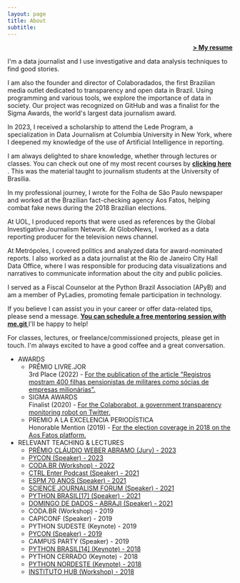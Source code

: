 ```yaml
---
layout: page
title: About
subtitle:
---
```

<span style="float: right;"><a href="{{ '/assets/curriculo_en.pdf' | prepend: site.baseurl }}"><strong>> My resume</strong></a></span>
<br>

<div class="coluna-container">
  <div class="coluna">
    <p>I'm a data journalist and I use investigative and data analysis techniques to find good stories.</p>
    <p>I am also the founder and director of Colaboradados, the first Brazilian media outlet dedicated to transparency and open data in Brazil. Using programming and various tools, we explore the importance of data in society. Our project was recognized on GitHub and was a finalist for the Sigma Awards, the world's largest data journalism award.</p>
    <p>In 2023, I received a scholarship to attend the Lede Program, a specialization in Data Journalism at Columbia University in New York, where I deepened my knowledge of the use of Artificial Intelligence in reporting.</p>
    <p>I am always delighted to share knowledge, whether through lectures or classes. You can check out one of my most recent courses by 
    <a href="https://juditecypreste.com/data%20journalism/2022/07/02/introdu%C3%A7%C3%A3o-jdd.html"><strong>clicking here</strong></a>
    . This was the material taught to journalism students at the University of Brasilia.</p>
    <p>In my professional journey, I wrote for the Folha de São Paulo newspaper and worked at the Brazilian fact-checking agency Aos Fatos, helping combat fake news during the 2018 Brazilian elections.</p>
    <p>At UOL, I produced reports that were used as references by the Global Investigative Journalism Network. At GloboNews, I worked as a data reporting producer for the television news channel.</p>
    <p>At Metrópoles, I covered politics and analyzed data for award-nominated reports. I also worked as a data journalist at the Rio de Janeiro City Hall Data Office, where I was responsible for producing data visualizations and narratives to communicate information about the city and public policies.</p>
    <p>I served as a Fiscal Counselor at the Python Brazil Association (APyB) and am a member of PyLadies, promoting female participation in technology.</p>
    <p>If you believe I can assist you in your career or offer data-related tips, please send a message. <a href='https://adplist.org/mentors/judite-cypreste?session=25241-mentorship-session'> <strong>You can schedule a free mentoring session with me.git </strong></a> I'll be happy to help!</p>
    <p>For classes, lectures, or freelance/commissioned projects, please get in touch. I'm always excited to have a good coffee and a great conversation.</p>
  </div>
  <div class="coluna">
    <ul>
      <li>AWARDS
        <ul>
          <li>PRÊMIO LIVRE.JOR <br> 3rd Place (2022) - <a href='https://ok.org.br/noticia/conheca-os-vencedores-do-premio-claudio-weber-de-jornalismo-de-dados/'> For the publication of the article "Registros mostram 400 filhas pensionistas de militares como sócias de empresas milionárias". </a></li>
          <li>SIGMA AWARDS <br> Finalist (2020) - <a href='https://ok.org.br/noticia/conheca-os-vencedores-do-premio-claudio-weber-de-jornalismo-de-dados/'> For the Colaborabot, a government transparency monitoring robot on Twitter. </a></li>
          <li>PREMIO A LA EXCELENCIA PERIODÍSTICA <br> Honorable Mention (2019) - <a href='https://ok.org.br/noticia/conheca-os-vencedores-do-premio-claudio-weber-de-jornalismo-de-dados/'> For the election coverage in 2018 on the Aos Fatos platform. </a></li>
        </ul>
      </li>
      <li>RELEVANT TEACHING & LECTURES
        <ul>
          <li> <a href='https://premio.jornalismodedados.org/edicoes/2023/'> PRÊMIO CLÁUDIO WEBER ABRAMO (Jury) - 2023 </a></li>
          <li> <a href='https://us.pycon.org/2023/speaker/profile/29/'> PYCON (Speaker) - 2023 </a></li>
          <li> <a href='https://escoladedados.org/coda/coda2022/acessando-os-dados-da-cidade-maravilhosa-com-sql/'> CODA.BR (Workshop) - 2022 </a></li>
          <li> <a href='https://www.idp.edu.br/podcasts/ctrl-enter-14-jornalismo-e-ciencia-de-dados-com-judite-cypreste/'> CTRL Enter Podcast (Speaker) - 2021</a></li>
          <li> <a href='https://jornalismosp.espm.edu.br/espm-comemora-70-anos-e-promove-grande-evento-com-debates-e-palestras-online/'> ESPM 70 ANOS (Speaker) - 2021 </a></li>
          <li> <a href='https://sciencejf.com/slots/availability-and-confidence-in-data-during-a-pandemic/'> SCIENCE JOURNALISM FORUM (Speaker) - 2021 </a></li>
          <li> <a href='https://www.youtube.com/watch?v=NTcTfOcaD44&ab_channel=pythonbrasil'> PYTHON BRASIL[17] (Speaker) - 2021 </a></li>
          <li> <a href='https://eventos.congresse.me/ddadosabraji/edicoes/267-ddadosabraji---1-edicao'> DOMINGO DE DADOS - ABRAJI (Speaker) - 2021</a></li>
          <li> CODA.BR (Workshop) - 2019 </li>
          <li> CAPICONF (Speaker) - 2019 </li>
          <li> PYTHON SUDESTE (Keynote) - 2019 </li>
          <li> <a href='https://pyvideo.org/speaker/judite-macedo-cypreste.html'> PYCON (Speaker) - 2019</a></li>
          <li> CAMPUS PARTY (Speaker) - 2019 </li>
          <li> <a href='https://www.youtube.com/watch?v=O2IGkwiZluw&ab_channel=pythonbrasil'> PYTHON BRASIL[14] (Keynote) - 2018</a></li>
          <li> PYTHON CERRADO (Keynote) - 2018 </li>
          <li> <a href='https://2018.pythonnordeste.org/'> PYTHON NORDESTE (Keynote) - 2018</a></li>
          <li> <a href='https://pt-br.facebook.com/events/2362102900683584/permalink/2365075043719703/'> INSTITUTO HUB (Workshop) - 2018</a></li>
        </ul>
      </li>
    </ul>
  </div>
</div>
